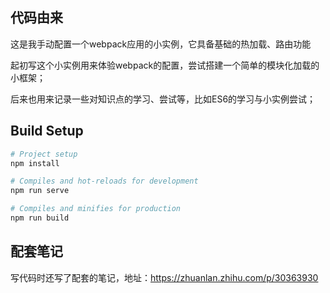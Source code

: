 ## 代码由来
这是我手动配置一个webpack应用的小实例，它具备基础的热加载、路由功能

起初写这个小实例用来体验webpack的配置，尝试搭建一个简单的模块化加载的小框架；

后来也用来记录一些对知识点的学习、尝试等，比如ES6的学习与小实例尝试；

## Build Setup
``` bash
# Project setup
npm install

# Compiles and hot-reloads for development
npm run serve

# Compiles and minifies for production
npm run build
```
## 配套笔记
写代码时还写了配套的笔记，地址：https://zhuanlan.zhihu.com/p/30363930
